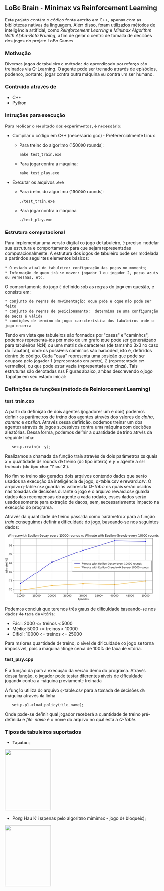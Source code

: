 ## LoBo Brain - Minimax vs Reinforcement Learning

Este projeto contém o código fonte escrito em C++, apenas com as bibliotecas nativas da linguagem. Além disso, foram utilizados métodos de inteligência artificial, como _Reinforcement Learning_ e _Minimax Algorithm With Alpha-Beta Pruning_, a fim de gerar o centro de tomada de decisões dos jogos do projeto LoBo Games.

### Motivação
Diversos jogos de tabuleiro e métodos de aprendizado por reforço são treinados via Q-Learning. O agente pode ser treinado através de episódios, podendo, portanto, jogar contra outra máquina ou contra um ser humano. 

### Contruído através de
 * C++
 * Python
### Intruções para execução
Para replicar o resultado dos experimentos, é necessário:
* Compilar o código em C++ (necessário gcc) - Preferencialmente Linux
  - Para treino do algoritmo (150000 rounds):
   
    ```
    make test_train.exe
    ```
  - Para jogar contra a máquina:
    ```
    make test_play.exe
    ```
* Executar os arquivos .exe
  - Para treino do algoritmo (150000 rounds):
    
    ```
    ./test_train.exe
    ```
    
  - Para jogar contra a máquina
   
    ```
    ./test_play.exe
    ```
    
### Estrutura computacional

Para implementar uma versão digital do jogo de tabuleiro, é preciso modelar sua estrutura e comportamento para que sejam representadas computacionalmente.
A estrutura dos jogos de tabuleiro pode ser modelada a partir dos seguintes elementos básicos:

    * O estado atual do tabuleiro: configuração das peças no momento;
    * Informação de quem irá se mover: jogador 1 ou jogador 2, peças azuis ou vermelhas, etc.
    
O comportamento do jogo é definido sob as regras do jogo em questão, e consiste em:

    * conjunto de regras de movimentação: oque pode e oque não pode ser feito
    * conjunto de regras de posicionamento:  determina se uma configuração de peças é válida
    * condições de término do jogo: característica dos tabuleiros onde o jogo encerra
    
Tendo em vista que tabuleiros são formados por "casas" e "caminhos", podemos representá-los por meio de um grafo (que pode ser generalizado para tabuleiros NxN) ou uma matriz de caracteres (de tamanho 3x3 no caso do Tapatan), onde os possíveis caminhos são harcoded, isto é, definidos dentro do código.
Cada "casa" representa uma posição que pode ser ocupada pelo jogador 1 (representado em preto), 2 (representado em vermelho), ou que pode estar vazia (representada em cinza).
Tais estruturas são denotadas nas Figuras abaixo, ambas descrevendo o jogo Tapatan em seu estado inicial:

    
### Definições de funções (método de Reinforcement Learning)
#### test_train.cpp

A partir da definição de dois agentes (jogadores um e dois) podemos definir os parâmetros de treino dos agentes através dos valores de <i>alpha</i>, <i>gamma</i> e <i>epsilon</i>. Através dessa definição, podemos treinar um dos agentes através de jogos sucessivos contra uma máquina com decisões aleatórias. Dessa forma, podemos deifnir a quantidade de trino atrvés da seguinte linha:

 ```
    setup.train(x, y);
  ```
  
 Realizamos a chamada da função train através de dois parâmetros os quais <i>x</i> = quantidade de rounds de treino (do tipo inteiro) e <i>y</i> = agente a ser treinado (do tipo char '1' ou '2').
 
 No fim no treino são gerados dois arquivos contendo dados que serão usados na execução da inteligência do jogo, q-table.csv e reward.csv. O arquivo q-table.csv guarda os valores da <i>Q-Table</i> os quais serão usados nas tomadas de decisões durante o jogo e o arquivo reward.csv guarda dados das recompensas do agente a cada rodado, esses dados serão usados somente para extração de dados, sem, necessariamente impacto na execução do programa.
 
 Através da quantidade de treino passada como parâmetro <i>x</i> para a função <i>train</i> conseguimos definir a dificuldade do jogo, baseando-se nos seguintes dados:
 
  <img src="/img/winrate.jpg">
  
 Podemos concluir que teremos três graus de dificuldade baseando-se nos dados de taxa de vitória:
 
  * Fácil: 2000 <= treinos < 5000
  * Médio: 5000 <= treinos < 10000
  * Dificíl: 10000 <= treinos <= 25000
  
  Para maiores quantidade de treino, o nível de dificuldade do jogo se torna impossível, pois a máquina atinge cerca de 100% de taxa de vitória.

#### test_play.cpp

É a função da para a execução da versão demo do programa. Através dessa função, o jogador pode testar diferentes níveis de dificuldade jogando contra a máquina previamente treinada.

A função utiliza do arquivo q-table.csv para a tomada de decisões da máquina através da linha

 ```
    setup.p1->load_policy(file_name);
  ```
  
 Onde pode-se definir qual jogador receberá a quantidade de treino pré-definida e <i>file_name</i> é o nome do arquivo no qual está a <i>Q-Table</i>.
### Tipos de tabuleiros suportados
* Tapatan;
 <img src="https://www.yourkidsot.com/uploads/2/4/0/3/24030117/s780171065908427913_p57_i1_w1654.png" height="200" width="150">
 
* Pong Hau K'i (apenas pelo algoritmo mimimax - jogo de bloqueio);

 <img src="https://i.pinimg.com/736x/ab/f2/41/abf241ae7a831cfc3e0cbf8033f64fea.jpg" height="200" width="150">
 
 

 
